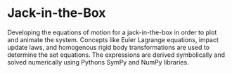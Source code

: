 # Jack-in-the-Box
Developing the equations of motion for a jack-in-the-box in order to plot and animate the system. Concepts like Euler Lagrange equations, impact update laws, and homogenous rigid body transformations are used to determine the set equations. The expressions are derived symbolically and solved numerically using Pythons SymPy and NumPy libraries.
